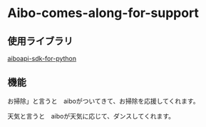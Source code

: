# Aibo-comes-along-for-support
## 使用ライブラリ
[aiboapi-sdk-for-python](https://github.com/xpiggyy/aiboapi-sdk-for-python)

## 機能
お掃除」と言うと　aiboがついてきて、お掃除を応援してくれます。


天気と言うと　aiboが天気に応じて、ダンスしてくれます。
